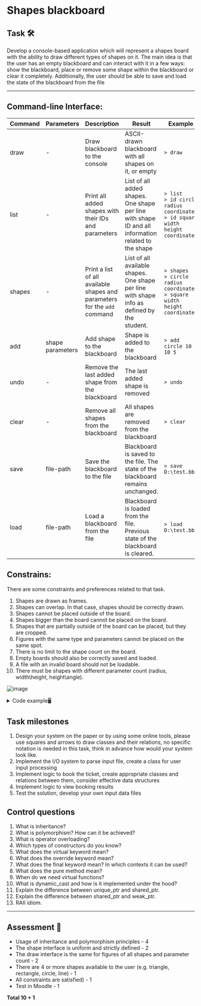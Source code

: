 # Shapes blackboard

## Task 🛠️

Develop a console-based application which will represent a shapes board with the ability to draw
different types of shapes on it. The main idea is that the user has an empty blackboard and can
interact with it in a few ways: show the blackboard, place or remove some shape within the
blackboard or clear it completely. Additionally, the user should be able to save and load the state
of the blackboard from the file

---


## Command-line Interface:

| Command  | Parameters      | Description                              | Result                                                    | Example              |
|----------|-----------------|------------------------------------------|-----------------------------------------------------------|----------------------|
| draw     | -               | Draw blackboard to the console            | ASCII-drawn blackboard with all shapes on it, or empty     | `> draw`             |
| list     | -               | Print all added shapes with their IDs and parameters | List of all added shapes. One shape per line with shape ID and all information related to the shape | `> list` <br> `> id circle radius coordinates` <br> `> id square width height coordinates` |
| shapes   | -               | Print a list of all available shapes and parameters for the `add` command | List of all available shapes. One shape per line with shape info as defined by the student. | `> shapes` <br> `> circle radius coordinates` <br> `> square width height coordinates` |
| add      | shape parameters| Add shape to the blackboard               | Shape is added to the blackboard                           | `> add circle 10 10 5` |
| undo     | -               | Remove the last added shape from the blackboard | The last added shape is removed                          | `> undo`             |
| clear    | -               | Remove all shapes from the blackboard     | All shapes are removed from the blackboard                | `> clear`            |
| save     | file-path       | Save the blackboard to the file           | Blackboard is saved to the file. The state of the blackboard remains unchanged. | `> save D:\test.bb`  |
| load     | file-path       | Load a blackboard from the file           | Blackboard is loaded from the file. Previous state of the blackboard is cleared. | `> load D:\test.bb`  |






## Constrains: 
There are some constraints and preferences related to that task.
1. Shapes are drawn as frames.
2. Shapes can overlap. In that case, shapes should be correctly drawn.
3. Shapes cannot be placed outside of the board.
4. Shapes bigger than the board cannot be placed on the board.
5. Shapes that are partially outside of the board can be placed, but they are cropped.
6. Figures with the same type and parameters cannot be placed on the same spot.
7. There is no limit to the shape count on the board.
8. Empty boards should also be correctly saved and loaded.
9. A file with an invalid board should not be loadable.
10. There must be shapes with different parameter count (radius, width\height, height\angle).


![image](https://github.com/user-attachments/assets/5c6b7507-d3a1-451f-83d2-a9fdfb7c89a7)


<details>
<summary>Code example🖥️ </summary>

---
In this example, the Student class encapsulates the name and age data members and provides getter 
and setter methods to access and modify them, respectively. :

   ```sh
  #include <iostream>
#include <vector>
// Define the size of the board
const int BOARD_WIDTH = 80;
const int BOARD_HEIGHT = 25;
// Struct to define the board
struct Board {
 std::vector<std::vector<char>> grid;
 Board() : grid(BOARD_HEIGHT, std::vector<char>(BOARD_WIDTH, ' ')) {}
 void print() {
 for (auto& row : grid) {
 for (char c : row) {
 std::cout << c;
 }
 std::cout << "\n";
 }
 }
 void drawTriangle(int x, int y, int height) {
 if (height <= 0) return; // Ensure the triangle height is positive and sensible
 for (int i = 0; i < height; ++i) {
 int leftMost = x - i; // Calculate the starting position
 int rightMost = x + i; // Calculate the ending position
 int posY = y + i; // Calculate the vertical position
 // Draw only the edges/border of the triangle
 if (posY < BOARD_HEIGHT) {
 if (leftMost >= 0 && leftMost < BOARD_WIDTH) // Check bounds for left
most position
 grid[posY][leftMost] = '*';
 if (rightMost >= 0 && rightMost < BOARD_WIDTH && leftMost != rightMost)
// Check bounds for right most position
 grid[posY][rightMost] = '*';
 }
 }
 // Draw the base of the triangle separately
 for (int j = 0; j < 2 * height - 1; ++j) {
 int baseX = x - height + 1 + j;
 int baseY = y + height - 1;
 if (baseX >= 0 && baseX < BOARD_WIDTH && baseY < BOARD_HEIGHT) // Check
bounds for each position on the base
 grid[baseY][baseX] = '*';
 }
 }
};
int main() {
 Board board;
 board.drawTriangle(10, 1, 5);
 board.print();
 return 0;
}
```

---

</details>



## Task milestones 
1. Design your  system on  the paper or by  using some online tools, please use squares and 
arrows to draw classes and their relations, no specific notation is needed in this task, think 
in advance how would your system look like. 
2. Implement the I/O system to parse input file, create a class for user input processing 
3. Implement logic to book the ticket, create appropriate classes and relations between them, 
consider effective data structures 
4. Implement logic to view booking results 
5. Test the solution, develop your own input data files 

## Control questions  

1. What is inheritance?
2. What is polymorphism? How can it be achieved?
3. What is operator overloading?
4. Which types of constructors do you know?
5. What does the virtual keyword mean?
6. What does the override keyword mean?
7. What does the final keyword mean? In which contexts it can be used?
8. What does the pure method mean?
9. When do we need virtual functions?
10. What is dynamic_cast and how is it implemented under the hood?
11. Explain the difference between unique_ptr and shared_ptr.
12. Explain the difference between shared_ptr and weak_ptr.
13. RAII idiom.

---




## Assessment 🌟 
  - Usage of inheritance and polymorphism principles  - 4
  - The shape interface is uniform and strictly defined  - 2
  - The draw interface is the same for figures of all shapes and parameter count  - 2
  - There are 4 or more shapes available to the user (e.g. triangle, rectangle,
circle, line) - 1
  - All constraints are satisfied) - 1
- Test in Moodle - 1

**Total 10 + 1**

